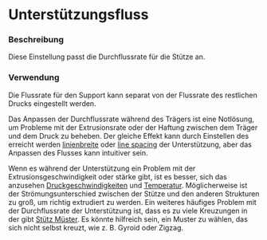 Unterstützungsfluss
====
### **Beschreibung**
Diese Einstellung passt die Durchflussrate für die Stütze an.

### **Verwendung**
Die Flussrate für den Support kann separat von der Flussrate des restlichen Drucks eingestellt werden.

Das Anpassen der Durchflussrate während des Trägers ist eine Notlösung, um Probleme mit der Extrusionsrate oder der Haftung zwischen dem Träger und dem Druck zu beheben. Der gleiche Effekt kann durch Einstellen des erreicht werden [linienbreite](../resolution/support_line_width.md) oder [line spacing](../support/support_line_distance.md) der Unterstützung, aber das Anpassen des Flusses kann intuitiver sein.

Wenn es während der Unterstützung ein Problem mit der Extrusionsgeschwindigkeit oder stärke gibt, ist es besser, sich das anzusehen [Druckgeschwindigkeiten](../speed/speed_support.md) und [Temperatur](material_print_temperature.md). Möglicherweise ist der Strömungsunterschied zwischen der Stütze und den anderen Strukturen zu groß, um richtig extrudiert zu werden. Ein weiteres häufiges Problem mit der Durchflussrate der Unterstützung ist, dass es zu viele Kreuzungen in der gibt [Stütz Müster](../support/support_pattern.md). Es könnte hilfreich sein, ein Muster zu wählen, das sich nicht selbst kreuzt, wie z. B. Gyroid oder Zigzag.

